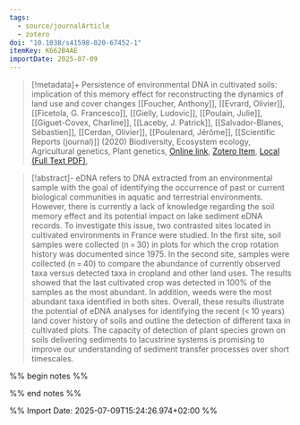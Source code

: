 ```yaml
---
tags:
  - source/journalArticle
  - zotero
doi: "10.1038/s41598-020-67452-1"
itemKey: K662B4AE
importDate: 2025-07-09
---
```

>[!metadata]+
> Persistence of environmental DNA in cultivated soils: implication of this memory effect for reconstructing the dynamics of land use and cover changes
> [[Foucher, Anthony]], [[Evrard, Olivier]], [[Ficetola, G. Francesco]], [[Gielly, Ludovic]], [[Poulain, Julie]], [[Giguet-Covex, Charline]], [[Laceby, J. Patrick]], [[Salvador-Blanes, Sébastien]], [[Cerdan, Olivier]], [[Poulenard, Jérôme]], 
> [[Scientific Reports (journal)]] (2020)
> Biodiversity, Ecosystem ecology, Agricultural genetics, Plant genetics, 
> [Online link](https://www.nature.com/articles/s41598-020-67452-1), [Zotero Item](zotero://select/library/items/K662B4AE), [Local (Full Text PDF)](file://C:/Users/aburg/Documents/references/zotero/storage/HNVNQMKK/Foucher2020_Persistenceenvironmental.pdf), 

>[!abstract]-
>eDNA refers to DNA extracted from an environmental sample with the goal of identifying the occurrence of past or current biological communities in aquatic and terrestrial environments. However, there is currently a lack of knowledge regarding the soil memory effect and its potential impact on lake sediment eDNA records. To investigate this issue, two contrasted sites located in cultivated environments in France were studied. In the first site, soil samples were collected (n = 30) in plots for which the crop rotation history was documented since 1975. In the second site, samples were collected (n = 40) to compare the abundance of currently observed taxa versus detected taxa in cropland and other land uses. The results showed that the last cultivated crop was detected in 100% of the samples as the most abundant. In addition, weeds were the most abundant taxa identified in both sites. Overall, these results illustrate the potential of eDNA analyses for identifying the recent (< 10 years) land cover history of soils and outline the detection of different taxa in cultivated plots. The capacity of detection of plant species grown on soils delivering sediments to lacustrine systems is promising to improve our understanding of sediment transfer processes over short timescales.

%% begin notes %%

%% end notes %%

%% Import Date: 2025-07-09T15:24:26.974+02:00 %%
